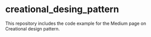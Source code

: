 # creational_desing_pattern
This repository includes the code example for the Medium page on Creational design pattern.
